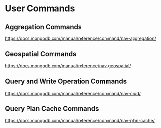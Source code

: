 # User Commands  

## Aggregation Commands  
https://docs.mongodb.com/manual/reference/command/nav-aggregation/

## Geospatial Commands  
https://docs.mongodb.com/manual/reference/nav-geospatial/

## Query and Write Operation Commands  
https://docs.mongodb.com/manual/reference/command/nav-crud/

## Query Plan Cache Commands  
https://docs.mongodb.com/manual/reference/command/nav-plan-cache/














